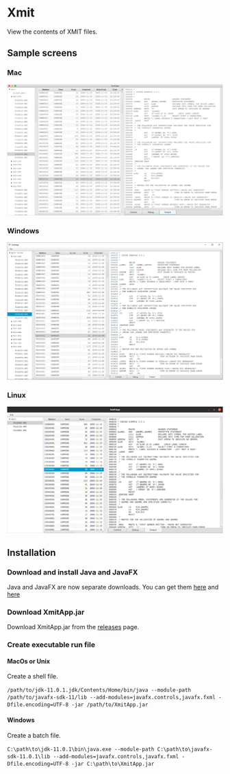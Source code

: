 # Xmit
View the contents of XMIT files.

## Sample screens
### Mac
![Mac](resources/xmitosx.png?raw=true "Mac")
### Windows
![Windows](resources/xmitwin.png?raw=true "Windows")
### Linux
![Linux](resources/xmitlinux.png?raw=true "Linux")

## Installation
### Download and install Java and JavaFX
Java and JavaFX are now separate downloads. You can get them
[here](https://jdk.java.net/11/) and
[here](https://gluonhq.com/products/javafx/)

### Download XmitApp.jar
Download XmitApp.jar from the [releases](https://github.com/dmolony/xmit/releases) page.

### Create executable run file
#### MacOs or Unix
Create a shell file.

```/path/to/jdk-11.0.1.jdk/Contents/Home/bin/java --module-path /path/to/javafx-sdk-11/lib --add-modules=javafx.controls,javafx.fxml -Dfile.encoding=UTF-8 -jar /path/to/XmitApp.jar```


#### Windows
Create a batch file.

```C:\path\to\jdk-11.0.1\bin\java.exe --module-path C:\path\to\javafx-sdk-11.0.1\lib --add-modules=javafx.controls,javafx.fxml -Dfile.encoding=UTF-8 -jar C:\path\to\XmitApp.jar```

